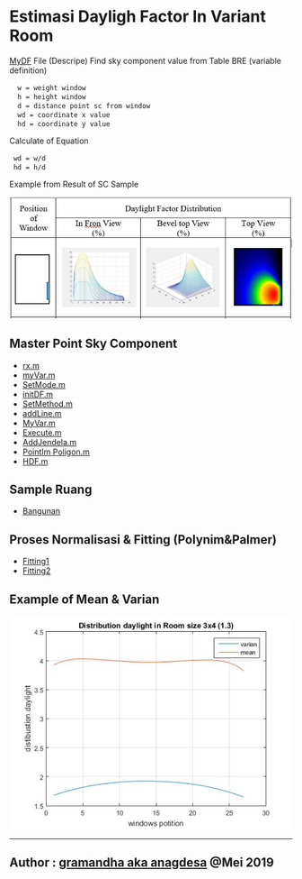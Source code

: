
# Estimasi Dayligh Factor In Variant Room

[MyDF](https://github.com/anagdesa/Daylight_Factor/blob/master/MyDF.m) File (Descripe)
Find sky component value from Table BRE (variable definition)

      w = weight window
      h = height window
      d = distance point sc from window
      wd = coordinate x value
      hd = coordinate y value

Calculate of Equation
     
     wd = w/d    
     hd = h/d   
     
Example from Result of SC Sample

<img src="gambar/Sample.JPG">

## Master Point Sky Component

- [rx.m](https://github.com/anagdesa/Daylight_Factor/blob/master/AddJendela.m)
- [myVar.m](https://github.com/anagdesa/Daylight_Factor/blob/master/myVar.m)
- [SetMode.m](https://github.com/anagdesa/Daylight_Factor/blob/master/SetMode.m)
- [initDF.m](https://github.com/anagdesa/Daylight_Factor/blob/master/initDF.m)
- [SetMethod.m](https://github.com/anagdesa/Daylight_Factor/blob/master/SetMethod.m)
- [addLine.m](https://github.com/anagdesa/Daylight_Factor/blob/master/addLine.m)
- [MyVar.m](https://github.com/anagdesa/Daylight_Factor/blob/master/MyVar.m)
- [Execute.m](https://github.com/anagdesa/Daylight_Factor/blob/master/Execute.m)
- [AddJendela.m](https://github.com/anagdesa/Daylight_Factor/blob/master/AddJendela.m)
- [PointIm Poligon.m](https://github.com/anagdesa/Daylight_Factor/blob/master/PointInPoligon.m)
- [HDF.m](https://github.com/anagdesa/Daylight_Factor/blob/master/HDF.m)

## Sample Ruang
- [Bangunan](https://github.com/anagdesa/Daylight_Factor/blob/master/bangunanUmum.m)

## Proses Normalisasi & Fitting (Polynim&Palmer)
- [Fitting1](https://github.com/anagdesa/Daylight_Factor/blob/master/FittingPalmer.m)
- [Fitting2](https://github.com/anagdesa/Daylight_Factor/blob/master/daylight_kotak.m)

## Example of Mean & Varian

<img src="gambar/mean%20var.jpg">

---
Author : [gramandha aka anagdesa](https://github.com/anagdesa)
@Mei 2019
---

